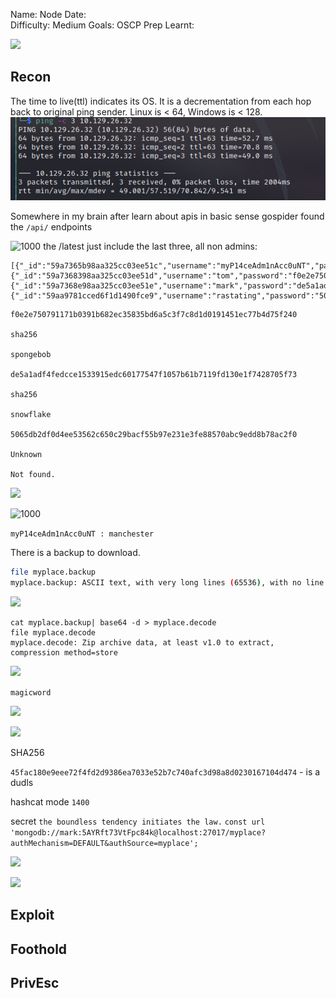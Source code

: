 
Name: Node
Date:  
Difficulty:  Medium
Goals:  OSCP Prep
Learnt:

![](troll.png)

## Recon



The time to live(ttl) indicates its OS. It is a decrementation from each hop back to original ping sender. Linux is < 64, Windows is < 128.
![ping](HackTheBox/Retired-Machines/Node/Screenshots/ping.png)

Somewhere in my brain after learn about apis in basic sense gospider found the `/api/` endpoints

![1000](apiusers.png)
the /latest just include the last three, all non admins:
```
[{"_id":"59a7365b98aa325cc03ee51c","username":"myP14ceAdm1nAcc0uNT","password":"dffc504aa55359b9265cbebe1e4032fe600b64475ae3fd29c07d23223334d0af","is_admin":true},{"_id":"59a7368398aa325cc03ee51d","username":"tom","password":"f0e2e750791171b0391b682ec35835bd6a5c3f7c8d1d0191451ec77b4d75f240","is_admin":false},{"_id":"59a7368e98aa325cc03ee51e","username":"mark","password":"de5a1adf4fedcce1533915edc60177547f1057b61b7119fd130e1f7428705f73","is_admin":false},{"_id":"59aa9781cced6f1d1490fce9","username":"rastating","password":"5065db2df0d4ee53562c650c29bacf55b97e231e3fe88570abc9edd8b78ac2f0","is_admin":false}]
```

```
f0e2e750791171b0391b682ec35835bd6a5c3f7c8d1d0191451ec77b4d75f240

sha256

spongebob

de5a1adf4fedcce1533915edc60177547f1057b61b7119fd130e1f7428705f73

sha256

snowflake

5065db2df0d4ee53562c650c29bacf55b97e231e3fe88570abc9edd8b78ac2f0

Unknown

Not found.
```

![](apiadminbackup.png)

![1000](sha256.png)

`myP14ceAdm1nAcc0uNT : manchester`

There is a backup to download. 
```bash
file myplace.backup
myplace.backup: ASCII text, with very long lines (65536), with no line terminators
```

![](decodebase64.png)

```
cat myplace.backup| base64 -d > myplace.decode
file myplace.decode
myplace.decode: Zip archive data, at least v1.0 to extract, compression method=store
```


![](cracked.png)

`magicword`

![](appjs.png)

![](hashescom.png)

SHA256

`45fac180e9eee72f4fd2d9386ea7033e52b7c740afc3d98a8d0230167104d474` - is a dudls


hashcat mode `1400`

secret 
`the boundless tendency initiates the law.`
`const url 'mongodb://mark:5AYRft73VtFpc84k@localhost:27017/myplace?authMechanism=DEFAULT&authSource=myplace';`

![](versioningjs.png)

![](mongodbversion.png)

## Exploit

## Foothold

## PrivEsc

      
